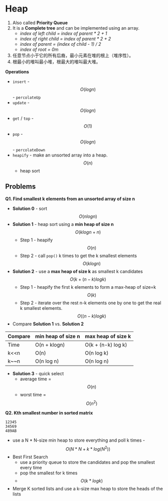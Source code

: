 <extoc></extoc>

# Heap

1. Also called **Priority Queue**
2. It is a **Complete tree** and can be implemented using an array.
    - _index of left child = index of parent * 2 + 1_
    - _index of right child = index of parent * 2 + 2_
    - _index of parent = (index of child - 1) / 2_
    - _index of root = 0m_
3. 任意节点小于它的所有后裔，最小元素在堆的根上（堆序性）。
4. 根最小的堆叫最小堆，根最大的堆叫最大堆。

__Operations__

- `insert` - $$O(logn)$$ - `percolateUp`
- `update` - $$O(logn)$$
- `get` / `top` - $$O(1)$$
- `pop` - $$O(logn)$$ - `percolateDown`
- `heapify` - make an unsorted array into a heap. $$O(n)$$
    - heap sort

## Problems

__Q1. Find smallest k elements from an unsorted array of size n__

- **Solution 0** - sort $$O(nlogn)$$
- **Solution 1** - heap sort using a **min heap of size n** $$O(k log n + n)$$    
    - Step 1 - heapify $$O(n)$$
    - Step 2 - call `pop()` k times to get the k smallest elements $$O(k log n)$$
- **Solution 2** - use a **max heap of size k** as smallest k candidates $$O(k + (n-k) log k)$$
    - Step 1 - heapify the first k elements to form a max-heap of size=k $$O(k)$$
    - Step 2 - iterate over the rest n-k elements one by one to get the real k smallest elements. $$O((n-k)log k)$$
- Compare **Solution 1** vs. **Solution 2**

Compare | min heap of size n | max heap of size k
----|----|----
Time|O(n + klogn)|O(k + (n-k) log k)
k<<n|O(n)|O(n log k)
k~~n|O(n log n)|O(n log n)
- **Solution 3** - quick select
    - average time = $$O(n)$$
    - worst time = $$O(n^2)$$

__Q2. Kth smallest number in sorted matrix__

```
12345
34569
489AB
```

- use a N * N-size min heap to store everything and poll k times - $$O(N*N + k* log(N^2))$$
- Best First Search
    - use a priority queue to store the candidates and pop the smallest every time
    - pop the smallest for k times
    - $$O(k * log k)$$
- Merge K sorted lists and use a k-size max heap to store the heads of the lists
